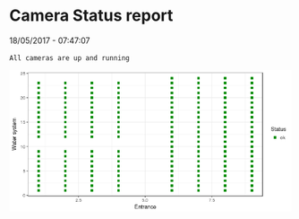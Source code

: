 Camera Status report
================
18/05/2017 - 07:47:07

    All cameras are up and running

![](camreport_files/figure-markdown_github/unnamed-chunk-2-1.png)
